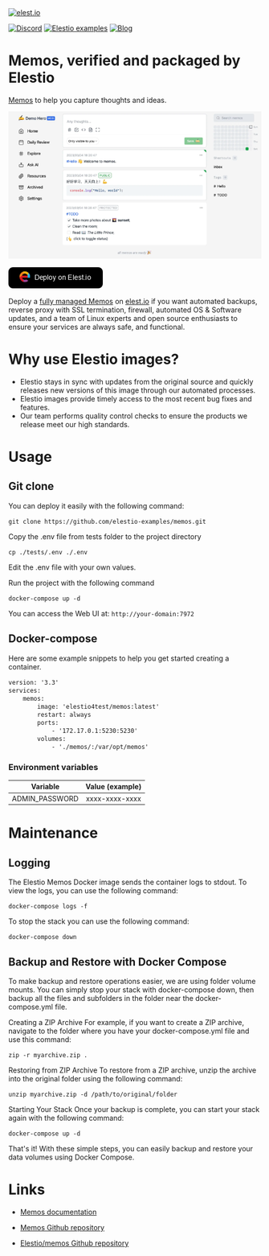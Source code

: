 <a href="https://elest.io">
  <img src="https://elest.io/images/elestio.svg" alt="elest.io" width="150" height="75">
</a>

[![Discord](https://img.shields.io/static/v1.svg?logo=discord&color=f78A38&labelColor=083468&logoColor=ffffff&style=for-the-badge&label=Discord&message=community)](https://discord.gg/4T4JGaMYrD "Get instant assistance and engage in live discussions with both the community and team through our chat feature.")
[![Elestio examples](https://img.shields.io/static/v1.svg?logo=github&color=f78A38&labelColor=083468&logoColor=ffffff&style=for-the-badge&label=github&message=open%20source)](https://github.com/elestio-examples "Access the source code for all our repositories by viewing them.")
[![Blog](https://img.shields.io/static/v1.svg?color=f78A38&labelColor=083468&logoColor=ffffff&style=for-the-badge&label=elest.io&message=Blog)](https://blog.elest.io "Latest news about elestio, open source software, and DevOps techniques.")

# Memos, verified and packaged by Elestio

[Memos](https://usememos.com/) to help you capture thoughts and ideas.

<img src="https://raw.githubusercontent.com/elestio-examples/memos/main/Memos.png" alt="memos" width="800">

[![deploy](https://github.com/elestio-examples/memos/raw/main/deploy-on-elestio.png)](https://dash.elest.io/deploy?source=cicd&social=dockerCompose&url=https://github.com/elestio-examples/memos)

Deploy a <a target="_blank" href="https://elest.io/open-source/memos">fully managed Memos</a> on <a target="_blank" href="https://elest.io/">elest.io</a> if you want automated backups, reverse proxy with SSL termination, firewall, automated OS & Software updates, and a team of Linux experts and open source enthusiasts to ensure your services are always safe, and functional.

# Why use Elestio images?

- Elestio stays in sync with updates from the original source and quickly releases new versions of this image through our automated processes.
- Elestio images provide timely access to the most recent bug fixes and features.
- Our team performs quality control checks to ensure the products we release meet our high standards.

# Usage

## Git clone

You can deploy it easily with the following command:

    git clone https://github.com/elestio-examples/memos.git

Copy the .env file from tests folder to the project directory

    cp ./tests/.env ./.env

Edit the .env file with your own values.

Run the project with the following command

    docker-compose up -d

You can access the Web UI at: `http://your-domain:7972`

## Docker-compose

Here are some example snippets to help you get started creating a container.

    version: '3.3'
    services:
        memos:
            image: 'elestio4test/memos:latest'
            restart: always
            ports:
                - '172.17.0.1:5230:5230'
            volumes:
                - './memos/:/var/opt/memos'

### Environment variables

|    Variable    | Value (example) |
| :------------: | :-------------: |
| ADMIN_PASSWORD | xxxx-xxxx-xxxx  |

# Maintenance

## Logging

The Elestio Memos Docker image sends the container logs to stdout. To view the logs, you can use the following command:

    docker-compose logs -f

To stop the stack you can use the following command:

    docker-compose down

## Backup and Restore with Docker Compose

To make backup and restore operations easier, we are using folder volume mounts. You can simply stop your stack with docker-compose down, then backup all the files and subfolders in the folder near the docker-compose.yml file.

Creating a ZIP Archive
For example, if you want to create a ZIP archive, navigate to the folder where you have your docker-compose.yml file and use this command:

    zip -r myarchive.zip .

Restoring from ZIP Archive
To restore from a ZIP archive, unzip the archive into the original folder using the following command:

    unzip myarchive.zip -d /path/to/original/folder

Starting Your Stack
Once your backup is complete, you can start your stack again with the following command:

    docker-compose up -d

That's it! With these simple steps, you can easily backup and restore your data volumes using Docker Compose.

# Links

- <a target="_blank" href="https://github.com/memos/memos/wiki">Memos documentation</a>

- <a target="_blank" href="https://github.com/memos/memos">Memos Github repository</a>

- <a target="_blank" href="https://github.com/elestio-examples/memos">Elestio/memos Github repository</a>
